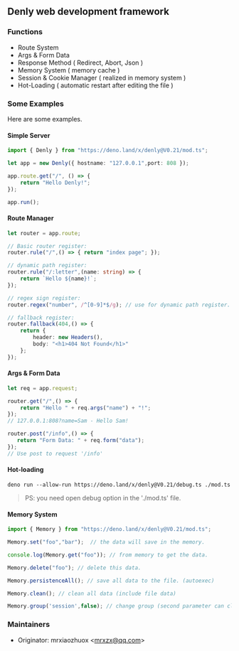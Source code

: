 ## Denly web development framework

### Functions

* Route System
* Args & Form Data
* Response Method ( Redirect, Abort, Json )
* Memory System ( memory cache )
* Session & Cookie Manager ( realized in memory system )
* Hot-Loading ( automatic restart after editing the file )

### Some Examples

Here are some examples.

#### Simple Server

```typescript
import { Denly } from "https://deno.land/x/denly@V0.21/mod.ts";

let app = new Denly({ hostname: "127.0.0.1",port: 808 });

app.route.get("/", () => {
    return "Hello Denly!";
});

app.run();
```

#### Route Manager

```typescript
let router = app.route;

// Basic router register:
router.rule("/",() => { return "index page"; });

// dynamic path register:
router.rule("/:letter",(name: string) => {
    return `Hello ${name}!`;
});

// regex sign register:
router.regex("number", /^[0-9]*$/g); // use for dynamic path register.

// fallback register:
router.fallback(404,() => {
    return {
        header: new Headers(),
        body: "<h1>404 Not Found</h1>"
    };
});
```

#### Args & Form Data

```typescript
let req = app.request;

router.get("/",() => {
    return "Hello " + req.args("name") + "!";
});
// 127.0.0.1:808?name=Sam - Hello Sam!

router.post("/info",() => {
   return "Form Data: " + req.form("data"); 
});
// Use post to request '/info'
```

#### Hot-loading

```shell
deno run --allow-run https://deno.land/x/denly@V0.21/debug.ts ./mod.ts
```

> PS: you need open debug option in the './mod.ts' file.

#### Memory System

```typescript
import { Memory } from "https://deno.land/x/denly@V0.21/mod.ts";

Memory.set("foo","bar");  // the data will save in the memory.

console.log(Memory.get("foo")); // from memory to get the data.

Memory.delete("foo"); // delete this data.

Memory.persistenceAll(); // save all data to the file. (autoexec)

Memory.clean(); // clean all data (include file data)

Memory.group('session',false); // change group (second parameter can close file-cahce)
```



### Maintainers

* Originator: mrxiaozhuox \<mrxzx@qq.com\>